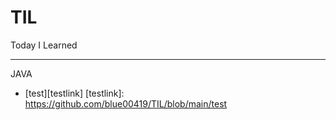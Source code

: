 # TIL
Today I Learned
***
JAVA   
* [test][testlink]
[testlink]: https://github.com/blue00419/TIL/blob/main/test
